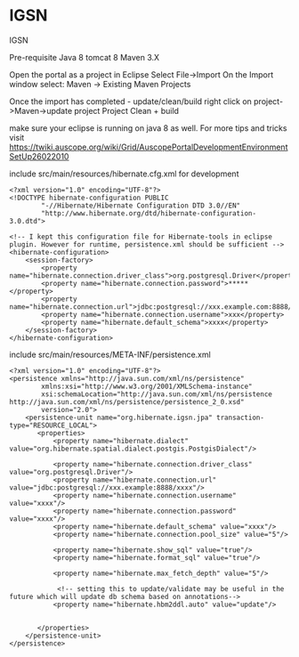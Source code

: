# IGSN
IGSN 

Pre-requisite
Java 8
tomcat 8
Maven 3.X

Open the portal as a project in Eclipse
Select File->Import
On the Import window select: Maven -> Existing Maven Projects

Once the import has completed - update/clean/build
right click on project->Maven->update project
Project Clean + build

make sure your eclipse is running on java 8 as well. For more tips and tricks visit 
https://twiki.auscope.org/wiki/Grid/AuscopePortalDevelopmentEnvironmentSetUp26022010

include  src/main/resources/hibernate.cfg.xml for development
```
<?xml version="1.0" encoding="UTF-8"?>
<!DOCTYPE hibernate-configuration PUBLIC
		"-//Hibernate/Hibernate Configuration DTD 3.0//EN"
		"http://www.hibernate.org/dtd/hibernate-configuration-3.0.dtd">
		
<!-- I kept this configuration file for Hibernate-tools in eclipse plugin. However for runtime, persistence.xml should be sufficient -->		
<hibernate-configuration>
    <session-factory>
        <property name="hibernate.connection.driver_class">org.postgresql.Driver</property>
        <property name="hibernate.connection.password">*****</property>
        <property name="hibernate.connection.url">jdbc:postgresql://xxx.example.com:8888/xxxx</property>
        <property name="hibernate.connection.username">xxx</property>
        <property name="hibernate.default_schema">xxxx</property>       
    </session-factory>
</hibernate-configuration>
````

include src/main/resources/META-INF/persistence.xml 
```
<?xml version="1.0" encoding="UTF-8"?>
<persistence xmlns="http://java.sun.com/xml/ns/persistence"
        xmlns:xsi="http://www.w3.org/2001/XMLSchema-instance"
        xsi:schemaLocation="http://java.sun.com/xml/ns/persistence http://java.sun.com/xml/ns/persistence/persistence_2_0.xsd"
        version="2.0">
    <persistence-unit name="org.hibernate.igsn.jpa" transaction-type="RESOURCE_LOCAL">
       <properties>
           <property name="hibernate.dialect" value="org.hibernate.spatial.dialect.postgis.PostgisDialect"/>

           <property name="hibernate.connection.driver_class" value="org.postgresql.Driver"/>
           <property name="hibernate.connection.url" value="jdbc:postgresql://xxx.example:8888/xxxx"/>
           <property name="hibernate.connection.username" value="xxxx"/>
           <property name="hibernate.connection.password" value="xxxx"/>
           <property name="hibernate.default_schema" value="xxxx"/>   
           <property name="hibernate.connection.pool_size" value="5"/>

           <property name="hibernate.show_sql" value="true"/>
           <property name="hibernate.format_sql" value="true"/>

           <property name="hibernate.max_fetch_depth" value="5"/>

			<!-- setting this to update/validate may be useful in the future which will update db schema based on annotations-->
           <property name="hibernate.hbm2ddl.auto" value="update"/>  
           																

       </properties>
    </persistence-unit>
</persistence>
```
